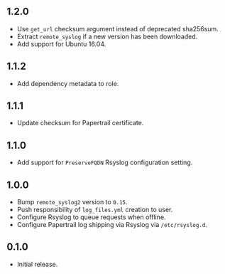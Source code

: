 ## 1.2.0

- Use `get_url` checksum argument instead of deprecated sha256sum.
- Extract `remote_syslog` if a new version has been downloaded.
- Add support for Ubuntu 16.04.

## 1.1.2

- Add dependency metadata to role.

## 1.1.1

- Update checksum for Papertrail certificate.

## 1.1.0

- Add support for `PreserveFQDN` Rsyslog configuration setting.

## 1.0.0

- Bump `remote_syslog2` version to `0.15`.
- Push responsibility of `log_files.yml` creation to user.
- Configure Rsyslog to queue requests when offline.
- Configure Papertrail log shipping via Rsyslog via `/etc/rsyslog.d`.

## 0.1.0

- Initial release.
